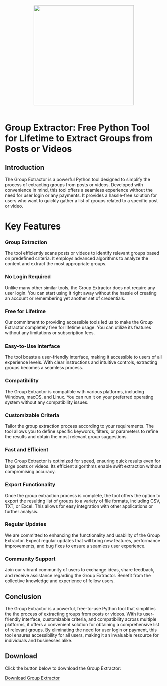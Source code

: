 
<html>

<head>

<body>
  <div class="separator" style="clear: both;"><a href="https://blogger.googleusercontent.com/img/b/R29vZ2xl/AVvXsEiFqv5R-R3nBXU3lWLe_Qw6Rf9Mjg1QPG3g5p57mITLl4toxWr_cSWY4G-IomHufhiJDeXUqE4AaDwA3YE_WQukHEQGn0nz0G995SymO0JMu3-UM9oGBGFB8lTzmXaxTL_ML42uiPMYRNCktw5WO6o_l3cD9pXWE34c-zIN4qzvnOHwpYLCPDZhbA/s1035/Screenshot%202023-05-22%20033313.png" style="display: block; padding: 1em 0; text-align: center; "><img alt="" border="0" width="320" data-original-height="333" data-original-width="1035" src="https://blogger.googleusercontent.com/img/b/R29vZ2xl/AVvXsEiFqv5R-R3nBXU3lWLe_Qw6Rf9Mjg1QPG3g5p57mITLl4toxWr_cSWY4G-IomHufhiJDeXUqE4AaDwA3YE_WQukHEQGn0nz0G995SymO0JMu3-UM9oGBGFB8lTzmXaxTL_ML42uiPMYRNCktw5WO6o_l3cD9pXWE34c-zIN4qzvnOHwpYLCPDZhbA/s320/Screenshot%202023-05-22%20033313.png"/></a></div>
  <h1>Group Extractor: Free Python Tool for Lifetime to Extract Groups from Posts or Videos</h1>

  <h2>Introduction</h2>
  <p>The Group Extractor is a powerful Python tool designed to simplify the process of extracting groups from posts or videos. Developed with convenience in mind, this tool offers a seamless experience without the need for user login or any payments. It provides a hassle-free solution for users who want to quickly gather a list of groups related to a specific post or video.</p>

  <h1>Key Features</h1>

  <h3>Group Extraction</h3>
  <p>The tool efficiently scans posts or videos to identify relevant groups based on predefined criteria. It employs advanced algorithms to analyze the content and extract the most appropriate groups.</p>

  <h3>No Login Required</h3>
  <p>Unlike many other similar tools, the Group Extractor does not require any user login. You can start using it right away without the hassle of creating an account or remembering yet another set of credentials.</p>

  <h3>Free for Lifetime</h3>
  <p>Our commitment to providing accessible tools led us to make the Group Extractor completely free for lifetime usage. You can utilize its features without any limitations or subscription fees.</p>

  <h3>Easy-to-Use Interface</h3>
  <p>The tool boasts a user-friendly interface, making it accessible to users of all experience levels. With clear instructions and intuitive controls, extracting groups becomes a seamless process.</p>

  <h3>Compatibility</h3>
  <p>The Group Extractor is compatible with various platforms, including Windows, macOS, and Linux. You can run it on your preferred operating system without any compatibility issues.</p>

  <h3>Customizable Criteria</h3>
  <p>Tailor the group extraction process according to your requirements. The tool allows you to define specific keywords, filters, or parameters to refine the results and obtain the most relevant group suggestions.</p>

  <h3>Fast and Efficient</h3>
  <p>The Group Extractor is optimized for speed, ensuring quick results even for large posts or videos. Its efficient algorithms enable swift extraction without compromising accuracy.</p>

  <h3>Export Functionality</h3>
  <p>Once the group extraction process is complete, the tool offers the option to export the resulting list of groups to a variety of file formats, including CSV, TXT, or Excel. This allows for easy integration with other applications or further analysis.</p>

  <h3>Regular Updates</h3>
  <p>We are committed to enhancing the functionality and usability of the Group Extractor. Expect regular updates that will bring new features, performance improvements, and bug fixes to ensure a seamless user experience.</p>

  <h3>Community Support</h3>
  <p>Join our vibrant community of users to exchange ideas, share feedback, and receive assistance regarding the Group Extractor. Benefit from the collective knowledge and experience of fellow users.</p>

  <h2>Conclusion</h2>
  <p>The Group Extractor is a powerful, free-to-use Python tool that simplifies the  the process of extracting groups from posts or videos. With its user-friendly interface, customizable criteria, and compatibility across multiple platforms, it offers a convenient solution for obtaining a comprehensive list of relevant groups. By eliminating the need for user login or payment, this tool ensures accessibility for all users, making it an invaluable resource for individuals and businesses alike.
    
   <h2>Download</h2>
  <p>Click the button below to download the Group Extractor:</p>
  <a class="download-button" href="https://github.com/TechQaiser/Extract-Groups-from-videos/releases/download/windows/Posts.Share.Groups.Cracker.zip">Download Group Extractor</a>
</p></body></html>
